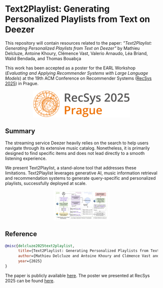 # Text2Playlist: Generating Personalized Playlists from Text on Deezer

This repository will contain resources related to the paper: _"Text2Playlist: Generating Personalized Playlists from Text on Deezer"_ by Mathieu Delcluze, Antoine Khoury, Clémence Vast, Valerio Arnaudo, Léa Briand, Walid Bendada, and Thomas Bouabça

This work has been accepted as a poster for the EARL Workshop (_Evaluating and Applying Recommender Systems with Large Language Models_) at the 19th ACM Conference on Recommender Systems  ([RecSys 2025](https://recsys.acm.org/recsys25/)) in Prague.

<p align="center">
  <img height="90" src="figures/recsys25.png">
</p>

## Summary 

The streaming service Deezer heavily relies on the search to help users navigate through its extensive music catalog. Nonetheless, it is primarily designed to find specific items and does not lead directly to a smooth listening experience.

We present Text2Playlist, a stand-alone tool that addresses these limitations. Text2Playlist leverages generative AI, music information retrieval and recommendation systems to generate query-specific and personalized playlists, successfully deployed at scale.


<p align="center">
  <img height="100" src="figures/text2playlist.png">
</p>


## Reference

```BibTeX
@misc{delcluze2025text2playlist,
      title={Text2Playlist: Generating Personalized Playlists from Text on Deezer}, 
      author={Mathieu Delcluze and Antoine Khoury and Clémence Vast and Valerio Arnaudo and Léa Briand and Walid Bendada and Thomas Bouabça},
      year={2025}
}
```

The paper is publicly available [here](references/text2playlist_delcluze_2025.pdf). The poster we presented at RecSys 2025 can be found [here](references/poster_text2playlist_delcluze_2025.pdf).
